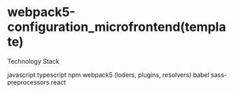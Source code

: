 # webpack5-configuration_microfrontend(template)

Technology Stack

javascript
typescript
npm
webpack5 (loders, plugins, resolvers)
babel
sass-preprocessors
react
